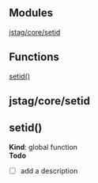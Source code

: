 ## Modules

<dl>
<dt><a href="#module_jstag/core/setid">jstag/core/setid</a></dt>
<dd></dd>
</dl>

## Functions

<dl>
<dt><a href="#setid">setid()</a></dt>
<dd></dd>
</dl>

<a name="module_jstag/core/setid"></a>

## jstag/core/setid
<a name="setid"></a>

## setid()
**Kind**: global function  
**Todo**

- [ ] add a description

